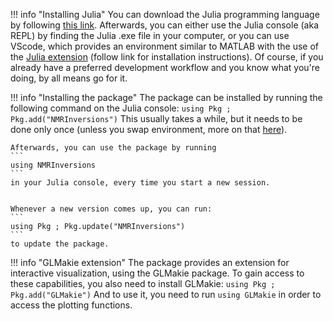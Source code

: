 !!! info "Installing Julia"
    You can download the Julia programming language by following [this link](https://Julialang.org/downloads/).
    Afterwards, you can either use the Julia console (aka REPL) 
    by finding the Julia .exe file in your computer, or you can use VScode,
    which provides an environment similar to MATLAB with the use of the 
    [Julia extension](https://www.Julia-vscode.org/)
    (follow link for installation instructions). 
    Of course, if you already have a preferred development workflow 
    and you know what you're doing, by all means go for it.

!!! info "Installing the package"
    The package can be installed by running the following command on the Julia console:
    ```
    using Pkg ; Pkg.add("NMRInversions")
    ```
    This usually takes a while, but it needs to be done only once 
    (unless you swap environment, more on that 
    [here](https://pkgdocs.Julialang.org/v1/environments/)).

    Afterwards, you can use the package by running 
    ```
    using NMRInversions
    ```
    in your Julia console, every time you start a new session.
    

    Whenever a new version comes up, you can run:
    ```
    using Pkg ; Pkg.update("NMRInversions")
    ```
    to update the package.

!!! info "GLMakie extension"
    The package provides an extension for interactive visualization,
    using the GLMakie package. To gain access to these capabilities,
    you also need to install GLMakie:
    ```
    using Pkg ; Pkg.add("GLMakie")
    ```
    And to use it, you need to run
    ```
    using GLMakie
    ```
    in order to access the plotting functions.

